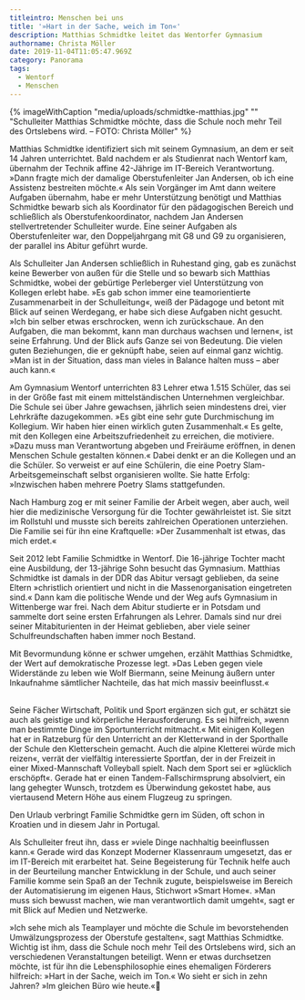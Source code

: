 ```yaml
---
titleintro: Menschen bei uns
title: '»Hart in der Sache, weich im Ton«'
description: Matthias Schmidtke leitet das Wentorfer Gymnasium
authorname: Christa Möller
date: 2019-11-04T11:05:47.969Z
category: Panorama
tags:
  - Wentorf
  - Menschen
---
```

{% imageWithCaption "media/uploads/schmidtke-matthias.jpg" "" "Schulleiter Matthias Schmidtke möchte, dass die Schule noch mehr Teil des Ortslebens wird. – FOTO: Christa Möller" %}

Matthias Schmidtke identifiziert sich mit seinem Gymnasium, an dem er seit 14 Jahren unterrichtet. Bald nachdem er als Studienrat nach Wentorf kam, übernahm der Technik affine 42-Jährige im IT-Bereich Verantwortung. »Dann fragte mich der damalige Oberstufenleiter Jan Andersen, ob ich eine Assistenz bestreiten möchte.« Als sein Vorgänger im Amt dann weitere Aufgaben übernahm, habe er mehr Unterstützung benötigt und Matthias Schmidtke bewarb sich als Koordinator für den pädagogischen Bereich und schließlich als Oberstufenkoordinator, nachdem Jan Andersen stellvertretender Schulleiter wurde. Eine seiner Aufgaben als Oberstufenleiter war, den Doppeljahrgang mit G8 und G9 zu organisieren, der parallel ins Abitur geführt wurde.


Als Schulleiter Jan Andersen schließlich in Ruhestand ging, gab es zunächst keine Bewerber von außen für die Stelle und so bewarb sich Matthias Schmidtke, wobei der gebürtige Perleberger viel Unterstützung von Kollegen erlebt habe. »Es gab schon immer eine teamorientierte Zusammenarbeit in der Schulleitung«, weiß der Pädagoge und betont mit Blick auf seinen Werdegang, er habe sich diese Aufgaben nicht gesucht. »Ich bin selber etwas erschrocken, wenn ich zurückschaue. An den Aufgaben, die man bekommt, kann man durchaus wachsen und lernen«, ist seine Erfahrung. Und der Blick aufs Ganze sei von Bedeutung. Die vielen guten Beziehungen, die er geknüpft habe, seien auf einmal ganz wichtig. »Man ist in der Situation, dass man vieles in Balance halten muss – aber auch kann.«


Am Gymnasium Wentorf unterrichten 83 Lehrer etwa 1.515 Schüler, das sei in der Größe fast mit einem mittelständischen Unternehmen vergleichbar. Die Schule sei über Jahre gewachsen, jährlich seien mindestens drei, vier Lehrkräfte dazugekommen. »Es gibt eine sehr gute Durchmischung im Kollegium. Wir haben hier einen wirklich guten Zusammenhalt.« Es gelte, mit den Kollegen eine Arbeitszufriedenheit zu erreichen, die motiviere.  »Dazu muss man Verantwortung abgeben und Freiräume eröffnen, in denen Menschen Schule gestalten können.« Dabei denkt er an die Kollegen und an die Schüler. So verweist er auf eine Schülerin, die eine Poetry Slam-Arbeitsgemeinschaft selbst organisieren wollte. Sie hatte Erfolg: »Inzwischen haben mehrere Poetry Slams stattgefunden.


Nach Hamburg zog er mit seiner Familie der Arbeit wegen, aber auch, weil hier die medizinische Versorgung für die Tochter gewährleistet ist. Sie sitzt im Rollstuhl und musste sich bereits zahlreichen Operationen unterziehen. Die Familie sei für ihn eine Kraftquelle: »Der Zusammenhalt ist etwas, das mich erdet.«


Seit 2012 lebt Familie Schmidtke in Wentorf. Die 16-jährige Tochter macht eine Ausbildung, der 13-jährige Sohn besucht das Gymnasium. Matthias Schmidtke ist damals in der DDR das Abitur versagt geblieben, da seine Eltern »christlich orientiert und nicht in die Massenorganisation eingetreten sind.«  Dann kam die politische Wende und der Weg aufs Gymnasium in Wittenberge war frei. Nach dem Abitur studierte er in Potsdam und sammelte dort seine ersten Erfahrungen als Lehrer. Damals sind nur drei seiner Mitabiturienten in der Heimat geblieben, aber viele seiner Schulfreundschaften haben immer noch Bestand.


Mit Bevormundung könne er schwer umgehen, erzählt Matthias Schmidtke, der Wert auf demokratische Prozesse legt. »Das Leben gegen viele Widerstände zu leben wie Wolf Biermann, seine Meinung äußern unter Inkaufnahme sämtlicher Nachteile, das hat mich massiv beeinflusst.«

\
Seine Fächer Wirtschaft, Politik und Sport ergänzen sich gut, er schätzt sie auch als geistige und körperliche Herausforderung. Es sei hilfreich, »wenn man bestimmte Dinge im Sportunterricht mitmacht.« Mit einigen Kollegen hat er in Ratzeburg für den Unterricht an der Kletterwand in der Sporthalle der Schule den Kletterschein gemacht. Auch die alpine Kletterei würde mich reizen«, verrät der vielfältig interessierte Sportfan, der in der Freizeit in einer Mixed-Mannschaft Volleyball spielt. Nach dem Sport sei er »glücklich erschöpft«. Gerade hat er einen Tandem-Fallschirmsprung absolviert, ein lang gehegter Wunsch, trotzdem es Überwindung gekostet habe, aus viertausend Metern Höhe aus einem Flugzeug zu springen.


Den Urlaub verbringt Familie Schmidtke gern im Süden, oft schon in Kroatien und in diesem Jahr in Portugal.


Als Schulleiter freut ihn, dass er »viele Dinge nachhaltig beeinflussen kann.« Gerade wird das Konzept Moderner Klassenraum umgesetzt, das er im IT-Bereich mit erarbeitet hat. Seine Begeisterung für Technik helfe auch in der Beurteilung mancher Entwicklung in der Schule, und auch seiner Familie komme sein Spaß an der Technik zugute, beispielsweise im Bereich der Automatisierung im eigenen Haus, Stichwort »Smart Home«. »Man muss sich bewusst machen, wie man verantwortlich damit umgeht«, sagt er mit Blick auf Medien und Netzwerke.


»Ich sehe mich als Teamplayer und möchte die Schule im bevorstehenden Umwälzungsprozess der Oberstufe gestalten«, sagt Matthias Schmidtke. Wichtig ist ihm, dass die Schule noch mehr Teil des Ortslebens wird, sich an verschiedenen Veranstaltungen beteiligt. Wenn er etwas durchsetzen möchte, ist für ihn die Lebensphilosophie eines ehemaligen Förderers hilfreich: »Hart in der Sache, weich im Ton.« Wo sieht er sich in zehn Jahren? »Im gleichen Büro wie heute.«
